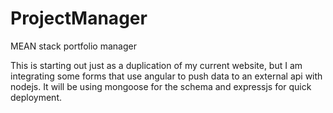 # ProjectManager
MEAN stack portfolio manager

This is starting out just as a duplication of my current website, but I am integrating some forms that use angular to push data to an external api with nodejs. It will be using mongoose for the schema and expressjs for quick deployment.
